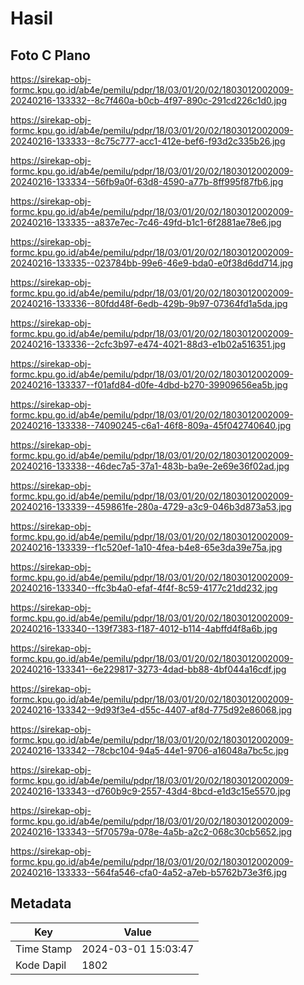 # Hasil

## Foto C Plano

https://sirekap-obj-formc.kpu.go.id/ab4e/pemilu/pdpr/18/03/01/20/02/1803012002009-20240216-133332--8c7f460a-b0cb-4f97-890c-291cd226c1d0.jpg

https://sirekap-obj-formc.kpu.go.id/ab4e/pemilu/pdpr/18/03/01/20/02/1803012002009-20240216-133333--8c75c777-acc1-412e-bef6-f93d2c335b26.jpg

https://sirekap-obj-formc.kpu.go.id/ab4e/pemilu/pdpr/18/03/01/20/02/1803012002009-20240216-133334--56fb9a0f-63d8-4590-a77b-8ff995f87fb6.jpg

https://sirekap-obj-formc.kpu.go.id/ab4e/pemilu/pdpr/18/03/01/20/02/1803012002009-20240216-133335--a837e7ec-7c46-49fd-b1c1-6f2881ae78e6.jpg

https://sirekap-obj-formc.kpu.go.id/ab4e/pemilu/pdpr/18/03/01/20/02/1803012002009-20240216-133335--023784bb-99e6-46e9-bda0-e0f38d6dd714.jpg

https://sirekap-obj-formc.kpu.go.id/ab4e/pemilu/pdpr/18/03/01/20/02/1803012002009-20240216-133336--80fdd48f-6edb-429b-9b97-07364fd1a5da.jpg

https://sirekap-obj-formc.kpu.go.id/ab4e/pemilu/pdpr/18/03/01/20/02/1803012002009-20240216-133336--2cfc3b97-e474-4021-88d3-e1b02a516351.jpg

https://sirekap-obj-formc.kpu.go.id/ab4e/pemilu/pdpr/18/03/01/20/02/1803012002009-20240216-133337--f01afd84-d0fe-4dbd-b270-39909656ea5b.jpg

https://sirekap-obj-formc.kpu.go.id/ab4e/pemilu/pdpr/18/03/01/20/02/1803012002009-20240216-133338--74090245-c6a1-46f8-809a-45f042740640.jpg

https://sirekap-obj-formc.kpu.go.id/ab4e/pemilu/pdpr/18/03/01/20/02/1803012002009-20240216-133338--46dec7a5-37a1-483b-ba9e-2e69e36f02ad.jpg

https://sirekap-obj-formc.kpu.go.id/ab4e/pemilu/pdpr/18/03/01/20/02/1803012002009-20240216-133339--459861fe-280a-4729-a3c9-046b3d873a53.jpg

https://sirekap-obj-formc.kpu.go.id/ab4e/pemilu/pdpr/18/03/01/20/02/1803012002009-20240216-133339--f1c520ef-1a10-4fea-b4e8-65e3da39e75a.jpg

https://sirekap-obj-formc.kpu.go.id/ab4e/pemilu/pdpr/18/03/01/20/02/1803012002009-20240216-133340--ffc3b4a0-efaf-4f4f-8c59-4177c21dd232.jpg

https://sirekap-obj-formc.kpu.go.id/ab4e/pemilu/pdpr/18/03/01/20/02/1803012002009-20240216-133340--139f7383-f187-4012-b114-4abffd4f8a6b.jpg

https://sirekap-obj-formc.kpu.go.id/ab4e/pemilu/pdpr/18/03/01/20/02/1803012002009-20240216-133341--6e229817-3273-4dad-bb88-4bf044a16cdf.jpg

https://sirekap-obj-formc.kpu.go.id/ab4e/pemilu/pdpr/18/03/01/20/02/1803012002009-20240216-133342--9d93f3e4-d55c-4407-af8d-775d92e86068.jpg

https://sirekap-obj-formc.kpu.go.id/ab4e/pemilu/pdpr/18/03/01/20/02/1803012002009-20240216-133342--78cbc104-94a5-44e1-9706-a16048a7bc5c.jpg

https://sirekap-obj-formc.kpu.go.id/ab4e/pemilu/pdpr/18/03/01/20/02/1803012002009-20240216-133343--d760b9c9-2557-43d4-8bcd-e1d3c15e5570.jpg

https://sirekap-obj-formc.kpu.go.id/ab4e/pemilu/pdpr/18/03/01/20/02/1803012002009-20240216-133343--5f70579a-078e-4a5b-a2c2-068c30cb5652.jpg

https://sirekap-obj-formc.kpu.go.id/ab4e/pemilu/pdpr/18/03/01/20/02/1803012002009-20240216-133333--564fa546-cfa0-4a52-a7eb-b5762b73e3f6.jpg


## Metadata

| Key        | Value               |
| ---------- | ------------------- |
| Time Stamp | 2024-03-01 15:03:47 |
| Kode Dapil | 1802                |



